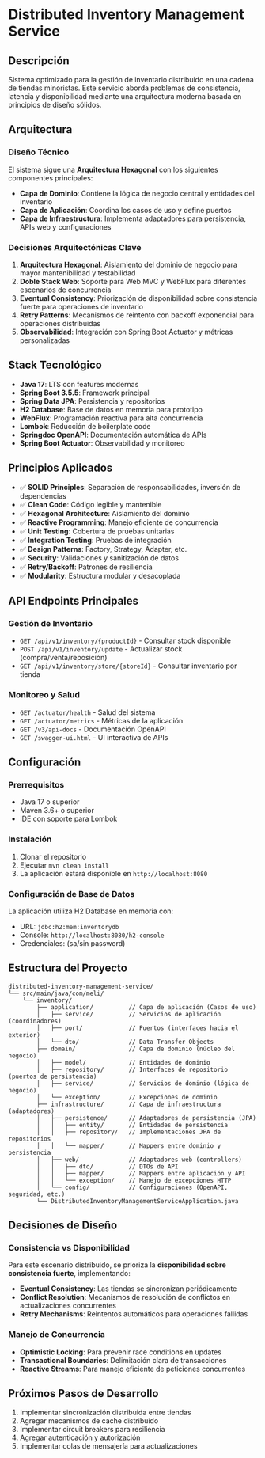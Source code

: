 # Distributed Inventory Management Service

## Descripción
Sistema optimizado para la gestión de inventario distribuido en una cadena de tiendas minoristas. Este servicio aborda problemas de consistencia, latencia y disponibilidad mediante una arquitectura moderna basada en principios de diseño sólidos.

## Arquitectura

### Diseño Técnico
El sistema sigue una **Arquitectura Hexagonal** con los siguientes componentes principales:

- **Capa de Dominio**: Contiene la lógica de negocio central y entidades del inventario
- **Capa de Aplicación**: Coordina los casos de uso y define puertos
- **Capa de Infraestructura**: Implementa adaptadores para persistencia, APIs web y configuraciones

### Decisiones Arquitectónicas Clave

1. **Arquitectura Hexagonal**: Aislamiento del dominio de negocio para mayor mantenibilidad y testabilidad
2. **Doble Stack Web**: Soporte para Web MVC y WebFlux para diferentes escenarios de concurrencia
3. **Eventual Consistency**: Priorización de disponibilidad sobre consistencia fuerte para operaciones de inventario
4. **Retry Patterns**: Mecanismos de reintento con backoff exponencial para operaciones distribuidas
5. **Observabilidad**: Integración con Spring Boot Actuator y métricas personalizadas

## Stack Tecnológico

- **Java 17**: LTS con features modernas
- **Spring Boot 3.5.5**: Framework principal
- **Spring Data JPA**: Persistencia y repositorios
- **H2 Database**: Base de datos en memoria para prototipo
- **WebFlux**: Programación reactiva para alta concurrencia
- **Lombok**: Reducción de boilerplate code
- **Springdoc OpenAPI**: Documentación automática de APIs
- **Spring Boot Actuator**: Observabilidad y monitoreo

## Principios Aplicados

- ✅ **SOLID Principles**: Separación de responsabilidades, inversión de dependencias
- ✅ **Clean Code**: Código legible y mantenible
- ✅ **Hexagonal Architecture**: Aislamiento del dominio
- ✅ **Reactive Programming**: Manejo eficiente de concurrencia
- ✅ **Unit Testing**: Cobertura de pruebas unitarias
- ✅ **Integration Testing**: Pruebas de integración
- ✅ **Design Patterns**: Factory, Strategy, Adapter, etc.
- ✅ **Security**: Validaciones y sanitización de datos
- ✅ **Retry/Backoff**: Patrones de resiliencia
- ✅ **Modularity**: Estructura modular y desacoplada

## API Endpoints Principales

### Gestión de Inventario
- `GET /api/v1/inventory/{productId}` - Consultar stock disponible
- `POST /api/v1/inventory/update` - Actualizar stock (compra/venta/reposición)
- `GET /api/v1/inventory/store/{storeId}` - Consultar inventario por tienda

### Monitoreo y Salud
- `GET /actuator/health` - Salud del sistema
- `GET /actuator/metrics` - Métricas de la aplicación
- `GET /v3/api-docs` - Documentación OpenAPI
- `GET /swagger-ui.html` - UI interactiva de APIs

## Configuración

### Prerrequisitos
- Java 17 o superior
- Maven 3.6+ o superior
- IDE con soporte para Lombok

### Instalación
1. Clonar el repositorio
2. Ejecutar `mvn clean install`
3. La aplicación estará disponible en `http://localhost:8080`

### Configuración de Base de Datos
La aplicación utiliza H2 Database en memoria con:
- URL: `jdbc:h2:mem:inventorydb`
- Console: `http://localhost:8080/h2-console`
- Credenciales: (sa/sin password)

## Estructura del Proyecto

```
distributed-inventory-management-service/
└── src/main/java/com/meli/
    └── inventory/
        ├── application/          // Capa de aplicación (Casos de uso)
        │   ├── service/          // Servicios de aplicación (coordinadores)
        │   ├── port/             // Puertos (interfaces hacia el exterior)
        │   └── dto/              // Data Transfer Objects
        ├── domain/               // Capa de dominio (núcleo del negocio)
        │   ├── model/            // Entidades de dominio
        │   ├── repository/       // Interfaces de repositorio (puertos de persistencia)
        │   ├── service/          // Servicios de dominio (lógica de negocio)
        │   └── exception/        // Excepciones de dominio
        ├── infrastructure/       // Capa de infraestructura (adaptadores)
        │   ├── persistence/      // Adaptadores de persistencia (JPA)
        │   │   ├── entity/       // Entidades de persistencia
        │   │   ├── repository/   // Implementaciones JPA de repositorios
        │   │   └── mapper/       // Mappers entre dominio y persistencia
        │   ├── web/              // Adaptadores web (controllers)
        │   │   ├── dto/          // DTOs de API
        │   │   ├── mapper/       // Mappers entre aplicación y API
        │   │   └── exception/    // Manejo de excepciones HTTP
        │   └── config/           // Configuraciones (OpenAPI, seguridad, etc.)
        └── DistributedInventoryManagementServiceApplication.java
```

## Decisiones de Diseño

### Consistencia vs Disponibilidad
Para este escenario distribuido, se prioriza la **disponibilidad sobre consistencia fuerte**, implementando:
- **Eventual Consistency**: Las tiendas se sincronizan periódicamente
- **Conflict Resolution**: Mecanismos de resolución de conflictos en actualizaciones concurrentes
- **Retry Mechanisms**: Reintentos automáticos para operaciones fallidas

### Manejo de Concurrencia
- **Optimistic Locking**: Para prevenir race conditions en updates
- **Transactional Boundaries**: Delimitación clara de transacciones
- **Reactive Streams**: Para manejo eficiente de peticiones concurrentes

## Próximos Pasos de Desarrollo

1. Implementar sincronización distribuida entre tiendas
2. Agregar mecanismos de cache distribuido
3. Implementar circuit breakers para resiliencia
4. Agregar autenticación y autorización
5. Implementar colas de mensajería para actualizaciones